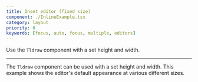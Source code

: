 ```yaml
---
title: Inset editor (fixed size)
component: ./InlineExample.tsx
category: layout
priority: 0
keywords: [focus, auto, focus, multiple, editors]
---
```


Use the `Tldraw` component with a set height and width.

---

The `Tldraw` component can be used with a set height and width.
This example shows the editor's default appearance at various different sizes.
